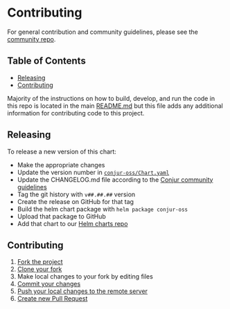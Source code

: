 # Contributing

For general contribution and community guidelines, please see the [community repo](https://github.com/cyberark/community).

## Table of Contents

- [Releasing](#releasing)
- [Contributing](#contributing)

Majority of the instructions on how to build, develop, and run the code in
this repo is located in the main [README.md](README.md) but this file adds
any additional information for contributing code to this project.

## Releasing

To release a new version of this chart:
- Make the appropriate changes
- Update the version number in [`conjur-oss/Chart.yaml`](conjur-oss/Chart.yaml)
- Update the CHANGELOG.md file according to the
  [Conjur community guidelines](https://github.com/cyberark/community/blob/master/Conjur/CONTRIBUTING.md#tagging)
- Tag the git history with `v##.##.##` version
- Create the release on GitHub for that tag
- Build the helm chart package with `helm package conjur-oss`
- Upload that package to GitHub
- Add that chart to our [Helm charts repo](https://github.com/cyberark/helm-charts)

## Contributing

1. [Fork the project](https://help.github.com/en/github/getting-started-with-github/fork-a-repo)
2. [Clone your fork](https://help.github.com/en/github/creating-cloning-and-archiving-repositories/cloning-a-repository)
3. Make local changes to your fork by editing files
3. [Commit your changes](https://help.github.com/en/github/managing-files-in-a-repository/adding-a-file-to-a-repository-using-the-command-line)
4. [Push your local changes to the remote server](https://help.github.com/en/github/using-git/pushing-commits-to-a-remote-repository)
5. [Create new Pull Request](https://help.github.com/en/github/collaborating-with-issues-and-pull-requests/creating-a-pull-request-from-a-fork)
